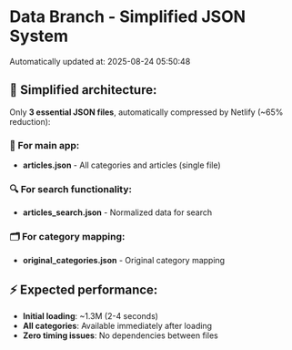 # Data Branch - Simplified JSON System
Automatically updated at: 2025-08-24 05:50:48

## 🎯 Simplified architecture:
Only **3 essential JSON files**, automatically compressed by Netlify (~65% reduction):

### 📱 For main app:
- **articles.json** - All categories and articles (single file)

### 🔍 For search functionality:
- **articles_search.json** - Normalized data for search

### 🗂️ For category mapping:
- **original_categories.json** - Original category mapping

## ⚡ Expected performance:
- **Initial loading**: ~1.3M (2-4 seconds)
- **All categories**: Available immediately after loading
- **Zero timing issues**: No dependencies between files
